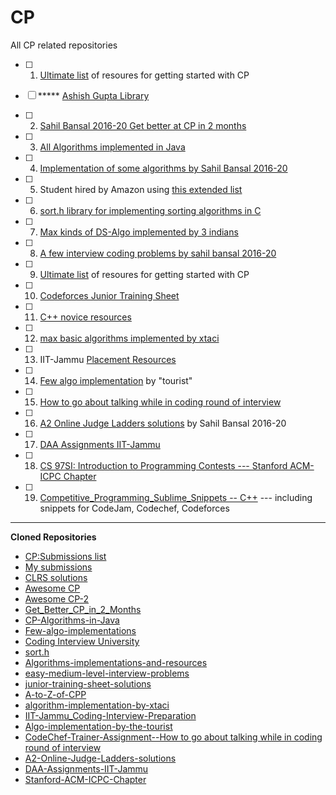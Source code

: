 # CP

All CP related repositories

- [ ] 1.   [Ultimate list](https://github.com/lnishan/awesome-competitive-programming) of resoures for getting started with CP

- [ ] ***** [Ashish Gupta Library](https://github.com/Ashishgup1/Competitive-Coding)

- [ ] 2.   [Sahil Bansal 2016-20 Get better at CP in 2 months](https://github.com/sahilbansal17/Get_Better_at_CP_in_2_Months)

- [ ] 3.   [All Algorithms implemented in Java](https://github.com/TheAlgorithms/Java)

- [ ] 4.   [Implementation of some algorithms by Sahil Bansal 2016-20](https://github.com/sahilbansal17/Competitive_Coding)

- [ ] 5.   Student hired by Amazon using [this extended list](https://github.com/jwasham/coding-interview-university)

- [ ] 6.   [sort.h library for implementing sorting algorithms in C](https://github.com/swenson/sort)

- [ ] 7.   [Max kinds of DS-Algo implemented by 3 indians](https://github.com/VAR-solutions/Algorithms)

- [ ] 8.   [A few interview coding problems by sahil bansal 2016-20](https://github.com/sahilbansal17/Coding-Interview-Problems)

- [ ] 9.   [Ultimate list](https://github.com/lnishan/awesome-competitive-programming) of resoures for getting started with CP

- [ ] 10.   [Codeforces Junior Training Sheet](https://github.com/sahilbansal17/junior-training-sheet)

- [ ] 11.   [C++ novice resources](https://github.com/Novice-Paradigm/Cplusplus)

- [ ] 12.  [max basic algorithms implemented by xtaci](https://github.com/xtaci/algorithms)

- [ ] 13.  IIT-Jammu [Placement Resources](https://github.com/coding-club-iit-jammu/Coding-Interview-Preparation)

- [ ] 14.  [Few algo implementation](https://github.com/the-tourist/algo) by "tourist"

- [ ] 15.  [How to go about talking while in coding round of interview](https://github.com/sahilbansal17/CodeChef-Trainer-Assignment)

- [ ] 16.  [A2 Online Judge Ladders solutions](https://github.com/sahilbansal17/A2-Online-Judge-Ladders) by Sahil Bansal 2016-20

- [ ] 17.  [DAA Assignments IIT-Jammu](https://github.com/sahilbansal17/CSL351-Assignments)

- [ ] 18.  [CS 97SI: Introduction to Programming Contests --- Stanford ACM-ICPC Chapter](https://github.com/jaehyunp/stanfordacm)

- [ ] 19.  [Competitive_Programming_Sublime_Snippets -- C++](https://github.com/MeghaSharma21/CPP_Competitive_Programming_Sublime_Snippets) --- including snippets for CodeJam, Codechef, Codeforces
***
**Cloned Repositories**

- [CP:Submissions list](https://docs.google.com/spreadsheets/d/1S1uyGOpNt5ZXU_ekg18xrp-5k272A_LzIjvNuxbXXwY/edit?usp=sharing)
- [My submissions](https://github.com/gandalfthewhite151/CP-My-Submissions)
- [CLRS solutions](https://github.com/gzc/CLRS)
- [Awesome CP](https://github.com/lnishan/awesome-competitive-programming)
- [Awesome CP-2](https://github.com/fffaraz/awesome-cpp)
- [Get_Better_CP_in_2_Months](https://github.com/sahilbansal17/Get_Better_at_CP_in_2_Months)
- [CP-Algorithms-in-Java](https://github.com/gandalfthewhite151/CP-Algorithms-in-Java)
- [Few-algo-implementations](https://github.com/sahilbansal17/Competitive_Coding)
- [Coding Interview University](https://github.com/jwasham/coding-interview-university)
- [sort.h](https://github.com/swenson/sort)
- [Algorithms-implementations-and-resources](https://github.com/VAR-solutions/Algorithms)
- [easy-medium-level-interview-problems](https://github.com/sahilbansal17/Coding-Interview-Problems)
- [junior-training-sheet-solutions](https://github.com/sahilbansal17/junior-training-sheet)
- [A-to-Z-of-CPP](https://github.com/Novice-Paradigm/Cplusplus)
- [algorithm-implementation-by-xtaci](https://github.com/gandalfthewhite151/CP-algorithm-implementation-by-xtaci)
- [IIT-Jammu_Coding-Interview-Preparation](https://github.com/coding-club-iit-jammu/Coding-Interview-Preparation)
- [Algo-implementation-by-the-tourist](https://github.com/the-tourist/algo)
- [CodeChef-Trainer-Assignment--How to go about talking while in coding round of interview](https://github.com/sahilbansal17/CodeChef-Trainer-Assignment)
- [A2-Online-Judge-Ladders-solutions](https://github.com/sahilbansal17/A2-Online-Judge-Ladders)
- [DAA-Assignments-IIT-Jammu](https://github.com/sahilbansal17/CSL351-Assignments)
- [Stanford-ACM-ICPC-Chapter](https://github.com/jaehyunp/stanfordacm)

